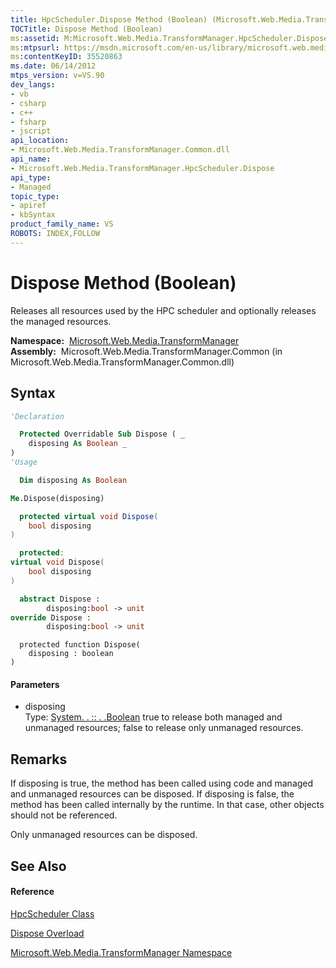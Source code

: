 ```yaml
---
title: HpcScheduler.Dispose Method (Boolean) (Microsoft.Web.Media.TransformManager)
TOCTitle: Dispose Method (Boolean)
ms:assetid: M:Microsoft.Web.Media.TransformManager.HpcScheduler.Dispose(System.Boolean)
ms:mtpsurl: https://msdn.microsoft.com/en-us/library/microsoft.web.media.transformmanager.hpcscheduler.dispose(v=VS.90)
ms:contentKeyID: 35520863
ms.date: 06/14/2012
mtps_version: v=VS.90
dev_langs:
- vb
- csharp
- c++
- fsharp
- jscript
api_location:
- Microsoft.Web.Media.TransformManager.Common.dll
api_name:
- Microsoft.Web.Media.TransformManager.HpcScheduler.Dispose
api_type:
- Managed
topic_type:
- apiref
- kbSyntax
product_family_name: VS
ROBOTS: INDEX,FOLLOW
---
```


# Dispose Method (Boolean)

Releases all resources used by the HPC scheduler and optionally releases the managed resources.

**Namespace:**  [Microsoft.Web.Media.TransformManager](microsoft-web-media-transformmanager-namespace.md)  
**Assembly:**  Microsoft.Web.Media.TransformManager.Common (in Microsoft.Web.Media.TransformManager.Common.dll)

## Syntax

``` vb
'Declaration

  Protected Overridable Sub Dispose ( _
    disposing As Boolean _
)
'Usage

  Dim disposing As Boolean

Me.Dispose(disposing)
```

``` csharp
  protected virtual void Dispose(
    bool disposing
)
```

``` c++
  protected:
virtual void Dispose(
    bool disposing
)
```

``` fsharp
  abstract Dispose : 
        disposing:bool -> unit 
override Dispose : 
        disposing:bool -> unit 
```

``` jscript
  protected function Dispose(
    disposing : boolean
)
```

#### Parameters

  - disposing  
    Type: [System. . :: . .Boolean](https://msdn.microsoft.com/en-us/library/a28wyd50\(v=vs.90\))  
    true to release both managed and unmanaged resources; false to release only unmanaged resources.  

## Remarks

If disposing is true, the method has been called using code and managed and unmanaged resources can be disposed. If disposing is false, the method has been called internally by the runtime. In that case, other objects should not be referenced.

Only unmanaged resources can be disposed.

## See Also

#### Reference

[HpcScheduler Class](hpcscheduler-class-microsoft-web-media-transformmanager.md)

[Dispose Overload](hpcscheduler-dispose-method-microsoft-web-media-transformmanager.md)

[Microsoft.Web.Media.TransformManager Namespace](microsoft-web-media-transformmanager-namespace.md)

